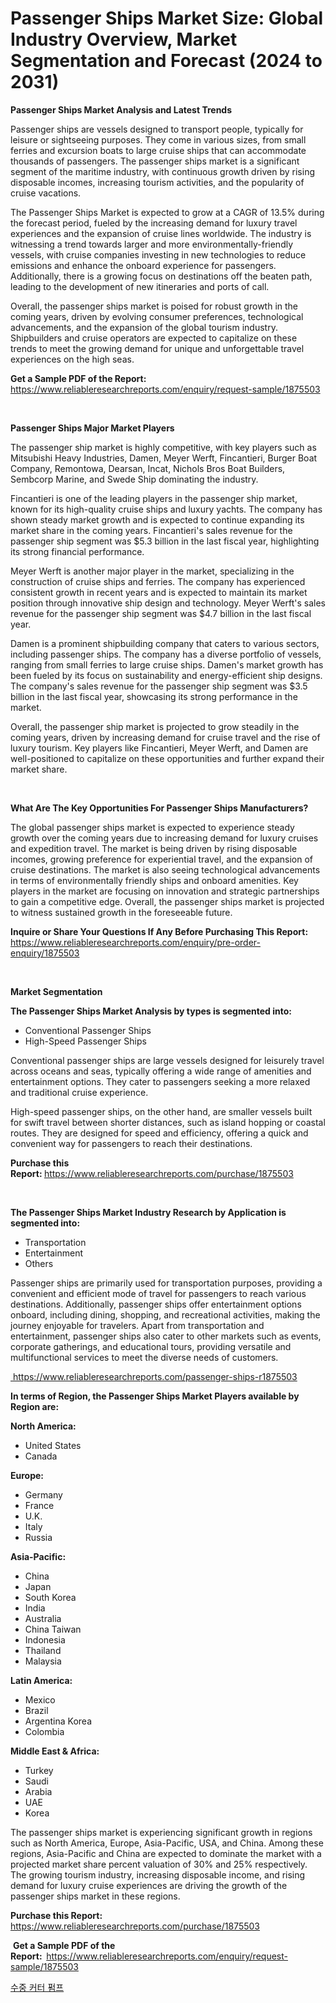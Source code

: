 <p><h1>Passenger Ships Market Size: Global Industry Overview, Market Segmentation and Forecast (2024 to 2031)</h1></p><p><strong>Passenger Ships Market Analysis and Latest Trends</strong></p>
<p><p>Passenger ships are vessels designed to transport people, typically for leisure or sightseeing purposes. They come in various sizes, from small ferries and excursion boats to large cruise ships that can accommodate thousands of passengers. The passenger ships market is a significant segment of the maritime industry, with continuous growth driven by rising disposable incomes, increasing tourism activities, and the popularity of cruise vacations.</p><p>The Passenger Ships Market is expected to grow at a CAGR of 13.5% during the forecast period, fueled by the increasing demand for luxury travel experiences and the expansion of cruise lines worldwide. The industry is witnessing a trend towards larger and more environmentally-friendly vessels, with cruise companies investing in new technologies to reduce emissions and enhance the onboard experience for passengers. Additionally, there is a growing focus on destinations off the beaten path, leading to the development of new itineraries and ports of call.</p><p>Overall, the passenger ships market is poised for robust growth in the coming years, driven by evolving consumer preferences, technological advancements, and the expansion of the global tourism industry. Shipbuilders and cruise operators are expected to capitalize on these trends to meet the growing demand for unique and unforgettable travel experiences on the high seas.</p></p>
<p><strong>Get a Sample PDF of the Report:&nbsp;</strong> <a href="https://www.reliableresearchreports.com/enquiry/request-sample/1875503">https://www.reliableresearchreports.com/enquiry/request-sample/1875503</a></p>
<p>&nbsp;</p>
<p><strong>Passenger Ships Major Market Players</strong></p>
<p><p>The passenger ship market is highly competitive, with key players such as Mitsubishi Heavy Industries, Damen, Meyer Werft, Fincantieri, Burger Boat Company, Remontowa, Dearsan, Incat, Nichols Bros Boat Builders, Sembcorp Marine, and Swede Ship dominating the industry.</p><p>Fincantieri is one of the leading players in the passenger ship market, known for its high-quality cruise ships and luxury yachts. The company has shown steady market growth and is expected to continue expanding its market share in the coming years. Fincantieri's sales revenue for the passenger ship segment was $5.3 billion in the last fiscal year, highlighting its strong financial performance.</p><p>Meyer Werft is another major player in the market, specializing in the construction of cruise ships and ferries. The company has experienced consistent growth in recent years and is expected to maintain its market position through innovative ship design and technology. Meyer Werft's sales revenue for the passenger ship segment was $4.7 billion in the last fiscal year.</p><p>Damen is a prominent shipbuilding company that caters to various sectors, including passenger ships. The company has a diverse portfolio of vessels, ranging from small ferries to large cruise ships. Damen's market growth has been fueled by its focus on sustainability and energy-efficient ship designs. The company's sales revenue for the passenger ship segment was $3.5 billion in the last fiscal year, showcasing its strong performance in the market.</p><p>Overall, the passenger ship market is projected to grow steadily in the coming years, driven by increasing demand for cruise travel and the rise of luxury tourism. Key players like Fincantieri, Meyer Werft, and Damen are well-positioned to capitalize on these opportunities and further expand their market share.</p></p>
<p>&nbsp;</p>
<p><strong>What Are The Key Opportunities For Passenger Ships Manufacturers?</strong></p>
<p><p>The global passenger ships market is expected to experience steady growth over the coming years due to increasing demand for luxury cruises and expedition travel. The market is being driven by rising disposable incomes, growing preference for experiential travel, and the expansion of cruise destinations. The market is also seeing technological advancements in terms of environmentally friendly ships and onboard amenities. Key players in the market are focusing on innovation and strategic partnerships to gain a competitive edge. Overall, the passenger ships market is projected to witness sustained growth in the foreseeable future.</p></p>
<p><strong>Inquire or Share Your Questions If Any Before Purchasing This Report:</strong> <a href="https://www.reliableresearchreports.com/enquiry/pre-order-enquiry/1875503">https://www.reliableresearchreports.com/enquiry/pre-order-enquiry/1875503</a></p>
<p>&nbsp;</p>
<p><strong>Market Segmentation</strong></p>
<p><strong>The Passenger Ships Market Analysis by types is segmented into:</strong></p>
<p><ul><li>Conventional Passenger Ships</li><li>High-Speed Passenger Ships</li></ul></p>
<p><p>Conventional passenger ships are large vessels designed for leisurely travel across oceans and seas, typically offering a wide range of amenities and entertainment options. They cater to passengers seeking a more relaxed and traditional cruise experience. </p><p>High-speed passenger ships, on the other hand, are smaller vessels built for swift travel between shorter distances, such as island hopping or coastal routes. They are designed for speed and efficiency, offering a quick and convenient way for passengers to reach their destinations.</p></p>
<p><strong>Purchase this Report:&nbsp;</strong><a href="https://www.reliableresearchreports.com/purchase/1875503">https://www.reliableresearchreports.com/purchase/1875503</a></p>
<p>&nbsp;</p>
<p><strong>The Passenger Ships Market Industry Research by Application is segmented into:</strong></p>
<p><ul><li>Transportation</li><li>Entertainment</li><li>Others</li></ul></p>
<p><p>Passenger ships are primarily used for transportation purposes, providing a convenient and efficient mode of travel for passengers to reach various destinations. Additionally, passenger ships offer entertainment options onboard, including dining, shopping, and recreational activities, making the journey enjoyable for travelers. Apart from transportation and entertainment, passenger ships also cater to other markets such as events, corporate gatherings, and educational tours, providing versatile and multifunctional services to meet the diverse needs of customers.</p></p>
<p><a href="https://www.reliableresearchreports.com/passenger-ships-r1875503">&nbsp;https://www.reliableresearchreports.com/passenger-ships-r1875503</a></p>
<p><strong>In terms of Region, the Passenger Ships Market Players available by Region are:</strong></p>
<p>
    <p> <strong> North America: </strong>
        <ul>
            <li>United States</li>
            <li>Canada</li>
        </ul>
        </p> 
    <p> <strong> Europe: </strong>
        <ul>
            <li>Germany</li>
            <li>France</li>
            <li>U.K.</li>
            <li>Italy</li>
            <li>Russia</li>
        </ul>
        </p> 
    <p> <strong> Asia-Pacific: </strong>
        <ul>
            <li>China</li>
            <li>Japan</li>
            <li>South Korea</li>
            <li>India</li>
            <li>Australia</li>
            <li>China Taiwan</li>
            <li>Indonesia</li>
            <li>Thailand</li>
            <li>Malaysia</li>
        </ul>
        </p> 
    <p> <strong> Latin America: </strong>
        <ul>
            <li>Mexico</li>
            <li>Brazil</li>
            <li>Argentina Korea</li>
            <li>Colombia</li>
        </ul>
        </p> 
    <p> <strong> Middle East & Africa: </strong>
        <ul>
            <li>Turkey</li>
            <li>Saudi</li>
            <li>Arabia</li>
            <li>UAE</li>
            <li>Korea</li>
        </ul>
    </p>
    </p>
<p><p>The passenger ships market is experiencing significant growth in regions such as North America, Europe, Asia-Pacific, USA, and China. Among these regions, Asia-Pacific and China are expected to dominate the market with a projected market share percent valuation of 30% and 25% respectively. The growing tourism industry, increasing disposable income, and rising demand for luxury cruise experiences are driving the growth of the passenger ships market in these regions.</p></p>
<p><strong>Purchase this Report: </strong><a href="https://www.reliableresearchreports.com/purchase/1875503">https://www.reliableresearchreports.com/purchase/1875503</a></p>
<p>&nbsp;<strong>Get a Sample PDF of the Report:&nbsp;&nbsp;</strong><a href="https://www.reliableresearchreports.com/enquiry/request-sample/1875503">https://www.reliableresearchreports.com/enquiry/request-sample/1875503</a></p>
<p><strong></strong></p>
<p><p><a href="https://medium.com/@maryamsipes/%EC%88%98%EC%A4%91-%EC%BB%A4%ED%84%B0-%ED%8E%8C%ED%94%84-%EC%8B%9C%EC%9E%A5-%EB%B3%B4%EA%B3%A0%EC%84%9C%EB%8A%94-%EC%9D%B4-%EC%8B%9C%EC%9E%A5%EC%9D%98-%EC%B5%9C%EC%8B%A0-%ED%8A%B8%EB%A0%8C%EB%93%9C%EC%99%80-%EC%84%B1%EC%9E%A5-%EA%B8%B0%ED%9A%8C%EB%A5%BC-%EB%B3%B4%EC%97%AC%EC%A4%8D%EB%8B%88%EB%8B%A4-af4ff655ad93">수중 커터 펌프</a></p></p>
